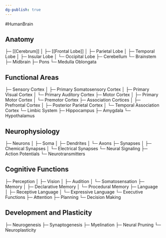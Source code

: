 ```yaml
---
dg-publish: true
---
```

#HumanBrain 

## Anatomy

├─ [[Cerebrum]]
│  ├─ [[Frontal Lobe]]
│  ├─ Parietal Lobe
│  ├─ Temporal Lobe
│  ├─ Insular Lobe
│  └─ Occipital Lobe
├─ Cerebellum
└─ Brainstem
   ├─ Midbrain
   ├─ Pons
   └─ Medulla Oblongata
   
## Functional Areas

├─ Sensory Cortex
│  ├─ Primary Somatosensory Cortex
│  ├─ Primary Visual Cortex
│  └─ Primary Auditory Cortex
├─ Motor Cortex
│  ├─ Primary Motor Cortex
│  └─ Premotor Cortex
├─ Association Cortices
│  ├─ Prefrontal Cortex
│  ├─ Posterior Parietal Cortex
│  └─ Temporal Association Cortex
└─ Limbic System
   ├─ Hippocampus
   ├─ Amygdala
   └─ Hypothalamus

## Neurophysiology

├─ Neurons
│  ├─ Soma
│  ├─ Dendrites
│  └─ Axons
├─ Synapses
│  ├─ Chemical Synapses
│  └─ Electrical Synapses
└─ Neural Signaling
   ├─ Action Potentials
   └─ Neurotransmitters

## Cognitive Functions

├─ Perception
│  ├─ Vision
│  ├─ Audition
│  └─ Somatosensation
├─ Memory
│  ├─ Declarative Memory
│  └─ Procedural Memory
├─ Language
│  ├─ Receptive Language
│  └─ Expressive Language
└─ Executive Functions
   ├─ Attention
   ├─ Planning
   └─ Decision Making

## Development and Plasticity

├─ Neurogenesis
├─ Synaptogenesis
├─ Myelination
├─ Neural Pruning
└─ Neuroplasticity